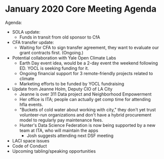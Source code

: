 # January 2020 Core Meeting Agenda

Agenda:
- SOLA update: 
  - Funds in transit from old sponsor to CfA
- CFA transfer update:
  - Waiting for CFA to sign transfer agreement, they want to evaluate our grant contracts first. (Ongoing.)
- Potential collaboration with Yale Open Climate Labs
  - Earth Day event idea, would be a 2-day event the weekend following ED. YOCL is seeking funding for it.
  - Ongoing financial support for 3 remote-friendly projects related to climate
  - Marketing efforts to be funded by YOCL fundraising
- Update from Jeanne Holm, Deputy CIO of LA City
  - Jeanne is over 311 Data project and Neighborhood Empowerment
  - Her office is ITA; people can actually get comp time for attending hfla events.
  - "Buckets of cold water about working with city," they don't yet trust volunteer-run organizations and don't 
  have a hybrid procurement model to regularly pay maintenance fees.
  - Hunter's Data Science Federation is now being supported by a new team at ITA, who will maintain the apps
    - Josh suggests attending next DSF meeting
- LACI space issues
- Code of Conduct
- Upcoming tabling/speaking opportunities


